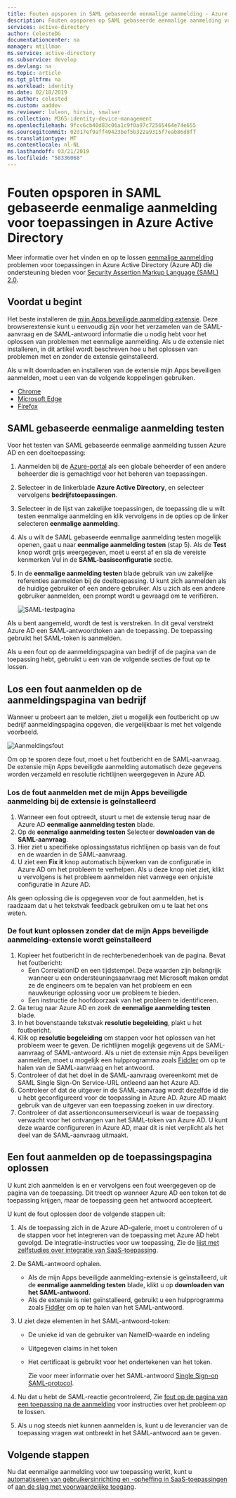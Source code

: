 ```yaml
---
title: Fouten opsporen in SAML gebaseerde eenmalige aanmelding - Azure Active Directory | Microsoft Docs
description: Fouten opsporen op SAML gebaseerde eenmalige aanmelding voor toepassingen in Azure Active Directory.
services: active-directory
author: CelesteDG
documentationcenter: na
manager: mtillman
ms.service: active-directory
ms.subservice: develop
ms.devlang: na
ms.topic: article
ms.tgt_pltfrm: na
ms.workload: identity
ms.date: 02/18/2019
ms.author: celested
ms.custom: aaddev
ms.reviewer: luleon, hirsin, smalser
ms.collection: M365-identity-device-management
ms.openlocfilehash: 9fcc6cb40d83c06a1c9f0a97c72565464e74e655
ms.sourcegitcommit: 02d17ef9aff49423bef5b322a9315f7eab86d8ff
ms.translationtype: MT
ms.contentlocale: nl-NL
ms.lasthandoff: 03/21/2019
ms.locfileid: "58336068"
---
```

# <a name="debug-saml-based-single-sign-on-to-applications-in-azure-active-directory"></a>Fouten opsporen in SAML gebaseerde eenmalige aanmelding voor toepassingen in Azure Active Directory

Meer informatie over het vinden en op te lossen [eenmalige aanmelding](../manage-apps/what-is-single-sign-on.md) problemen voor toepassingen in Azure Active Directory (Azure AD) die ondersteuning bieden voor [Security Assertion Markup Language (SAML) 2.0](https://en.wikipedia.org/wiki/Security_Assertion_Markup_Language). 

## <a name="before-you-begin"></a>Voordat u begint

Het beste installeren de [mijn Apps beveiligde aanmelding extensie](../user-help/my-apps-portal-end-user-troubleshoot.md#im-having-trouble-installing-the-my-apps-secure-sign-in-extension). Deze browserextensie kunt u eenvoudig zijn voor het verzamelen van de SAML-aanvraag en de SAML-antwoord informatie die u nodig hebt voor het oplossen van problemen met eenmalige aanmelding. Als u de extensie niet installeren, in dit artikel wordt beschreven hoe u het oplossen van problemen met en zonder de extensie geïnstalleerd.

Als u wilt downloaden en installeren van de extensie mijn Apps beveiligen aanmelden, moet u een van de volgende koppelingen gebruiken.

- [Chrome](https://go.microsoft.com/fwlink/?linkid=866367)
- [Microsoft Edge](https://go.microsoft.com/fwlink/?linkid=845176)
- [Firefox](https://go.microsoft.com/fwlink/?linkid=866366)


## <a name="test-saml-based-single-sign-on"></a>SAML gebaseerde eenmalige aanmelding testen

Voor het testen van SAML gebaseerde eenmalige aanmelding tussen Azure AD en een doeltoepassing:

1. Aanmelden bij de [Azure-portal](https://portal.azure.com) als een globale beheerder of een andere beheerder die is gemachtigd voor het beheren van toepassingen.
1. Selecteer in de linkerblade **Azure Active Directory**, en selecteer vervolgens **bedrijfstoepassingen**. 
1. Selecteer in de lijst van zakelijke toepassingen, de toepassing die u wilt testen eenmalige aanmelding en klik vervolgens in de opties op de linker selecteren **eenmalige aanmelding**.
1. Als u wilt de SAML gebaseerde eenmalige aanmelding testen mogelijk openen, gaat u naar **eenmalige aanmelding testen** (stap 5). Als de **Test** knop wordt grijs weergegeven, moet u eerst af en sla de vereiste kenmerken Vul in de **SAML-basisconfiguratie** sectie.
1. In de **eenmalige aanmelding testen** blade gebruik van uw zakelijke referenties aanmelden bij de doeltoepassing. U kunt zich aanmelden als de huidige gebruiker of een andere gebruiker. Als u zich als een andere gebruiker aanmelden, een prompt wordt u gevraagd om te verifiëren.

    ![SAML-testpagina](./media/howto-v1-debug-saml-sso-issues/test-single-sign-on.png)


Als u bent aangemeld, wordt de test is verstreken. In dit geval verstrekt Azure AD een SAML-antwoordtoken aan de toepassing. De toepassing gebruikt het SAML-token is aanmelden.

Als u een fout op de aanmeldingspagina van bedrijf of de pagina van de toepassing hebt, gebruikt u een van de volgende secties de fout op te lossen.


## <a name="resolve-a-sign-in-error-on-your-company-sign-in-page"></a>Los een fout aanmelden op de aanmeldingspagina van bedrijf

Wanneer u probeert aan te melden, ziet u mogelijk een foutbericht op uw bedrijf aanmeldingspagina opgeven, die vergelijkbaar is met het volgende voorbeeld.

![Aanmeldingsfout](./media/howto-v1-debug-saml-sso-issues/error.png)

Om op te sporen deze fout, moet u het foutbericht en de SAML-aanvraag. De extensie mijn Apps beveiligde aanmelding automatisch deze gegevens worden verzameld en resolutie richtlijnen weergegeven in Azure AD. 

### <a name="to-resolve-the-sign-in-error-with-the-my-apps-secure-sign-in-extension-installed"></a>Los de fout aanmelden met de mijn Apps beveiligde aanmelding bij de extensie is geïnstalleerd

1. Wanneer een fout optreedt, stuurt u met de extensie terug naar de Azure AD **eenmalige aanmelding testen** blade. 
1. Op de **eenmalige aanmelding testen** Selecteer **downloaden van de SAML-aanvraag**. 
1. Hier ziet u specifieke oplossingsstatus richtlijnen op basis van de fout en de waarden in de SAML-aanvraag.
1. U ziet een **Fix it** knop automatisch bijwerken van de configuratie in Azure AD om het probleem te verhelpen. Als u deze knop niet ziet, klikt u vervolgens is het probleem aanmelden niet vanwege een onjuiste configuratie in Azure AD.

Als geen oplossing die is opgegeven voor de fout aanmelden, het is raadzaam dat u het tekstvak feedback gebruiken om u te laat het ons weten.

### <a name="to-resolve-the-error-without-installing-the-my-apps-secure-sign-in-extension"></a>De fout kunt oplossen zonder dat de mijn Apps beveiligde aanmelding-extensie wordt geïnstalleerd

1. Kopieer het foutbericht in de rechterbenedenhoek van de pagina. Bevat het foutbericht:
    - Een CorrelationID en een tijdstempel. Deze waarden zijn belangrijk wanneer u een ondersteuningsaanvraag met Microsoft maken omdat ze de engineers om te bepalen van het probleem en een nauwkeurige oplossing voor uw probleem te bieden.
    - Een instructie de hoofdoorzaak van het probleem te identificeren.
1. Ga terug naar Azure AD en zoek de **eenmalige aanmelding testen** blade.
1. In het bovenstaande tekstvak **resolutie begeleiding**, plakt u het foutbericht.
1. Klik op **resolutie begeleiding** om stappen voor het oplossen van het probleem weer te geven. De richtlijnen mogelijk gegevens uit de SAML-aanvraag of SAML-antwoord. Als u niet de extensie mijn Apps beveiligen aanmelden, moet u mogelijk een hulpprogramma zoals [Fiddler](https://www.telerik.com/fiddler) om op te halen van de SAML-aanvraag en het antwoord.
1. Controleer of dat het doel in de SAML-aanvraag overeenkomt met de SAML Single Sign-On Service-URL ontleend aan het Azure AD.
1. Controleer of dat de uitgever in de SAML-aanvraag wordt dezelfde id die u hebt geconfigureerd voor de toepassing in Azure AD. Azure AD maakt gebruik van de uitgever van een toepassing zoeken in uw directory.
1. Controleer of dat assertionconsumerserviceurl is waar de toepassing verwacht voor het ontvangen van het SAML-token van Azure AD. U kunt deze waarde configureren in Azure AD, maar dit is niet verplicht als het deel van de SAML-aanvraag uitmaakt.


## <a name="resolve-a-sign-in-error-on-the-application-page"></a>Een fout aanmelden op de toepassingspagina oplossen

U kunt zich aanmelden is en er vervolgens een fout weergegeven op de pagina van de toepassing. Dit treedt op wanneer Azure AD een token tot de toepassing krijgen, maar de toepassing geen het antwoord accepteert.   

U kunt de fout oplossen door de volgende stappen uit:

1. Als de toepassing zich in de Azure AD-galerie, moet u controleren of u de stappen voor het integreren van de toepassing met Azure AD hebt gevolgd. De integratie-instructies voor uw toepassing, Zie de [lijst met zelfstudies over integratie van SaaS-toepassing](../saas-apps/tutorial-list.md).
1. De SAML-antwoord ophalen.
    - Als de mijn Apps beveiligde aanmelding-extensie is geïnstalleerd, uit de **eenmalige aanmelding testen** blade, klikt u op **downloaden van het SAML-antwoord**.
    - Als de extensie is niet geïnstalleerd, gebruikt u een hulpprogramma zoals [Fiddler](https://www.telerik.com/fiddler) om op te halen van het SAML-antwoord. 
1. U ziet deze elementen in het SAML-antwoord-token:
   - De unieke id van de gebruiker van NameID-waarde en indeling
   - Uitgegeven claims in het token
   - Het certificaat is gebruikt voor het ondertekenen van het token. 

     Zie voor meer informatie over het SAML-antwoord [Single Sign-on SAML-protocol](single-sign-on-saml-protocol.md).

1. Nu dat u hebt de SAML-reactie gecontroleerd, Zie [fout op de pagina van een toepassing na de aanmelding](../manage-apps/application-sign-in-problem-application-error.md) voor instructies over het probleem op te lossen. 
1. Als u nog steeds niet kunnen aanmelden is, kunt u de leverancier van de toepassing vragen wat ontbreekt in het SAML-antwoord aan te geven.


## <a name="next-steps"></a>Volgende stappen

Nu dat eenmalige aanmelding voor uw toepassing werkt, kunt u [automatiseren van gebruikersinrichting en -opheffing in SaaS-toepassingen](../manage-apps/user-provisioning.md) of [aan de slag met voorwaardelijke toegang](../conditional-access/app-based-conditional-access.md).
